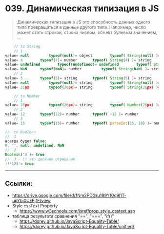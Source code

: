 # 039. Динамическая типизация в JS

> Динамическая типизация в JS это способность данных одного типа превращаться в данные другого типа. Например, число может стать строкой, строка числом, объект булевым значением, ...

```javascript
	// to String
	// 1
value= null 		typeof(null)= object 		typeof( String(null) )= string
value= 4 		typeof(4)= number 		typeof( String(4) )= string
value= undefined 		typeof(undefined)= undefined 		typeof( String(undefined) )= string
value= NaN 		typeof(NaN)= number 		typeof( String(NaN) )= string
	// 2
value= 5 		typeof(5)= string 		typeof( String(5) )= string
value= null 		typeof(null)= string 		typeof( String(null) )= string
value= 26px 		typeof(26px)= string 		typeof( String(26px) )= string

	// to Number
	// 1
value= 26px 		typeof(26px)= string 		typeof( Number(26px) )= number
	// 2
value= 12 		typeof(12)= number 		typeof( +12 )= number
	// 3
value= 15 		typeof(15)= number 		typeof( parseInt(15, 10) )= number

//	to Boolean
//	1
всегда будет false:
0, '', null, undefined, NaN
//	2
Boolean('4')= true
//	3 - !! это двойное отрицание
!!'123'= true
```

---

## Ссылки:

- <https://drive.google.com/file/d/1Nm2PDGru199Yf0c9l1T-upYbi0UkEj1F/view>
- Style cssText Property
	- <https://www.w3schools.com/jsref/prop_style_csstext.asp>
- таблица результата сравнения "==", "===", "if()"
	- <https://dorey.github.io/JavaScript-Equality-Table/>
	- <https://dorey.github.io/JavaScript-Equality-Table/unified/>
